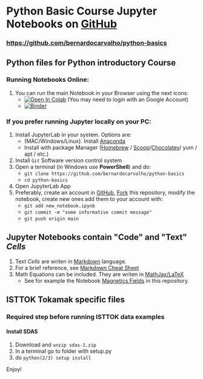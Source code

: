 # Python Basic Course Jupyter Notebooks on [GitHub](https://github.com/bernardocarvalho/python-basics)
### https://github.com/bernardocarvalho/python-basics

## Python files for Python introductory Course

### Running Notebooks Online:
1. You can run the main Notebook in your Browser using the next icons:
    * [![Open In Colab](https://colab.research.google.com/assets/colab-badge.svg)](https://colab.research.google.com/github/bernardocarvalho/python-basics/blob/main/PythonBasicCourse.ipynb) (You may need to login with an Google Account)
    * [![Binder](https://mybinder.org/badge_logo.svg)](https://mybinder.org/v2/gh/bernardocarvalho/python-basics/HEAD) 

### If you prefer running Jupyter locally on your PC:

1. Install JupyterLab in your system. Options are:
    * (MAC/Windows/Linux). Install [Anaconda](https://anaconda.org/conda-forge/download)
    * Install with package Manager ([Homebrew](https://brew.sh) / [Scoop](https://scoop.sh)/[Chocolatey](https://chocolatey.org)/ yum / apt / etc.)
2. Install `Git` Software version control system
3. Open a terminal (in Windows use **PowerShell**) and do:
    * `git clone https://github.com/bernardocarvalho/python-basics`
    * `cd python-basics`
4. Open JupyterLab App 
5. Preferably, create an account in [GitHub](https://github.com), [Fork](https://github.com/bernardocarvalho/python-basics/fork)
this repository, modify the notebook, create new ones  add them to your account with:
    * `git add new_notebook.ipynb`
    * `git commit -m "some informative commit message"`
    * `git push origin main`


## Jupyter Notebooks contain "Code" and "Text" _Cells_

1. Text _Cells_ are writen in [Markdown](https://en.wikipedia.org/wiki/Markdown) language.
2. For a brief reference, see [Markdown Cheat Sheet](https://www.markdownguide.org/cheat-sheet)
3. Math Equations can be included. They are writen in [MathJax/LaTeX](https://jupyterbook.org/en/stable/content/math.html)
    * See for example the Notebook [Magnetics Fields](Athens-ExB/Nonuniform%20and%20constant%20magnetic%20field.ipynb) in this repository.


## ISTTOK Tokamak specific files
### Required step before running ISTTOK data examples

#### Install SDAS

1. Download and `unzip sdas-1.zip`
2. In a terminal go to folder with setup.py
3. do `python(2/3) setup install`

Enjoy!
